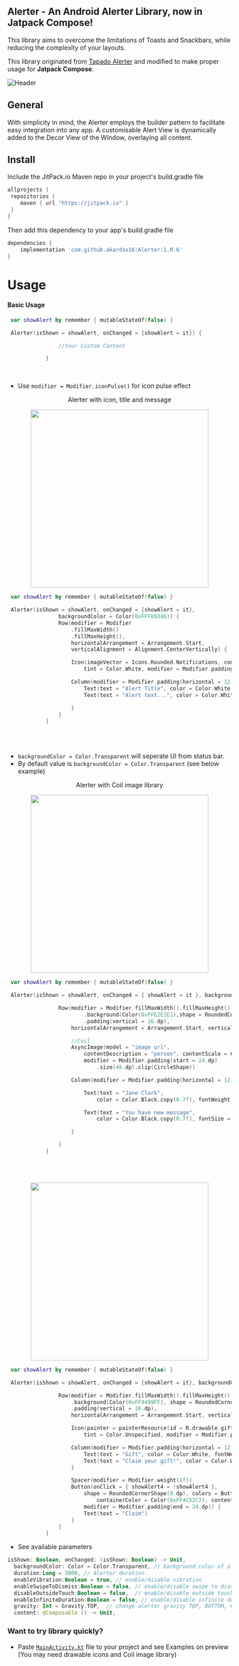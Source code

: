 ## Alerter - An Android Alerter Library, now in Jatpack Compose!


This library aims to overcome the limitations of Toasts and Snackbars, while reducing the
complexity of your layouts.

This library originated from [Tapado Alerter](https://github.com/Tapadoo/Alerter) and modified to make proper usage for **Jatpack Compose**.


![Header](https://github.com/akardas16/Alerter/assets/28716129/d7ed8e90-b455-42a8-82e1-bd964c859858)

## General

With simplicity in mind, the Alerter employs the builder pattern to facilitate easy integration into any app.
A customisable Alert View is dynamically added to the Decor View of the Window, overlaying all content. 

## Install

Include the JitPack.io Maven repo in your project's build.gradle file

```groovy
allprojects {
 repositories {
    maven { url "https://jitpack.io" }
 }
}
```

Then add this dependency to your app's build.gradle file

```groovy
dependencies {
    implementation 'com.github.akardas16:Alerter:1.0.6'
}
```

# Usage

#### Basic Usage

```kotlin
 var showAlert by remember { mutableStateOf(false) }

 Alerter(isShown = showAlert, onChanged = {showAlert = it}) {

                //Your Custom Content

            }
```

<br />

 * Use `modifier = Modifier.iconPulse()` for icon pulse effect 
  <p align="center">
   Alerter with icon, title and message
  </p>
 <p align="center">
 <img align="center" src="https://github.com/akardas16/Alerter/assets/28716129/7e036b7f-b024-44af-b8ac-0d5c3a8cd240" width="400">
</p>

 

```kotlin
 var showAlert by remember { mutableStateOf(false) }

 Alerter(isShown = showAlert, onChanged = {showAlert = it},
                backgroundColor = Color(0xFFF69346)) {
                Row(modifier = Modifier
                    .fillMaxWidth()
                    .fillMaxHeight(),
                    horizontalArrangement = Arrangement.Start,
                    verticalAlignment = Alignment.CenterVertically) {

                    Icon(imageVector = Icons.Rounded.Notifications, contentDescription = "",
                        tint = Color.White, modifier = Modifier.padding(start = 12.dp).iconPulse())

                    Column(modifier = Modifier.padding(horizontal = 12.dp)) {
                        Text(text = "Alert Title", color = Color.White, fontWeight = FontWeight.SemiBold, fontSize = 16.sp)
                        Text(text = "Alert text...", color = Color.White, fontSize = 14.sp)

                    }
                }
            }
```



<br />
<br />

 * `backgroundColor = Color.Transparent` will seperate UI from status bar.
 * By default value is  `backgroundColor = Color.Transparent` (see below example)
  <p align="center">
   Alerter with Coil image library
  </p>
 <p align="center">
 <img align="center" src="https://github.com/akardas16/Alerter/assets/28716129/124029d2-7f16-48d0-b6eb-2c0e271fd7d4" width="400">
</p>

 

```kotlin
 var showAlert by remember { mutableStateOf(false) }

 Alerter(isShown = showAlert, onChanged = { showAlert = it }, backgroundColor = Color.Transparent) {

                Row(modifier = Modifier.fillMaxWidth().fillMaxHeight()
                        .background(Color(0xFFE2E1E1),shape = RoundedCornerShape(15.dp))
                        .padding(vertical = 16.dp),
                    horizontalArrangement = Arrangement.Start, verticalAlignment = Alignment.CenterVertically) {

                    //Coil
                    AsyncImage(model = "image url",
                        contentDescription = "person", contentScale = ContentScale.Crop,
                        modifier = Modifier.padding(start = 24.dp)
                            .size(48.dp).clip(CircleShape))

                    Column(modifier = Modifier.padding(horizontal = 12.dp)) {

                        Text(text = "Jane Clark",
                            color = Color.Black.copy(0.7f), fontWeight = FontWeight.SemiBold)

                        Text(text = "You have new message",
                            color = Color.Black.copy(0.7f), fontSize = 14.sp)

                    }

                }
            }
```

<br />
<br />



 <p align="center">
 <img align="center" src="https://github.com/akardas16/Alerter/assets/28716129/1f49c596-ee0d-4df8-9181-2229c8472a4c" width="400">
</p>



```kotlin
 var showAlert by remember { mutableStateOf(false) }

 Alerter(isShown = showAlert, onChanged = {showAlert = it}, backgroundColor = Color.Transparent) {

                Row(modifier = Modifier.fillMaxWidth().fillMaxHeight()
                    .background(Color(0xFF9499FF), shape = RoundedCornerShape(18.dp))
                    .padding(vertical = 16.dp),
                    horizontalArrangement = Arrangement.Start, verticalAlignment = Alignment.CenterVertically) {

                    Icon(painter = painterResource(id = R.drawable.gift_icon), contentDescription = "",
                        tint = Color.Unspecified, modifier = Modifier.padding(start = 24.dp).size(48.dp))

                    Column(modifier = Modifier.padding(horizontal = 12.dp)) {
                        Text(text = "Gift", color = Color.White, fontWeight = FontWeight.SemiBold)
                        Text(text = "Claim your gift!", color = Color.White, fontSize = 14.sp)
                    }

                    Spacer(modifier = Modifier.weight(1f))
                    Button(onClick = { showAlert4 = !showAlert4 },
                        shape = RoundedCornerShape(8.dp), colors = ButtonDefaults.buttonColors(
                            containerColor = Color(0xFF4C52C7), contentColor = Color.White),
                        modifier = Modifier.padding(end = 24.dp)) {
                        Text(text = "Claim")
                    }
                }
            }
```

*  See available parameters

  ```Kotlin
isShown: Boolean, onChanged: (isShown: Boolean) -> Unit,
    backgroundColor: Color = Color.Transparent, // background color of alerter
    duration:Long = 3000, // Alerter duration
    enableVibration:Boolean = true, // enable/disable vibration
    enableSwipeToDismiss:Boolean = false, // enable/disable swipe to dismiss
    disableOutsideTouch:Boolean = false,  // enable/disable outside touch of alert
    enableInfiniteDuration:Boolean = false, // enable/disable infinite duration
    gravity: Int = Gravity.TOP,  // change alerter gravity TOP, BOTTOM, CENTER
    content: @Composable () -> Unit,
```

### Want to try library quickly?
* Paste [`MainActivity.kt`](https://github.com/akardas16/Alerter/blob/master/app/src/main/java/com/akardas16/tapadoalert/MainActivity.kt) file to your project and see Examples on preview (You may need drawable icons and Coil image library)
